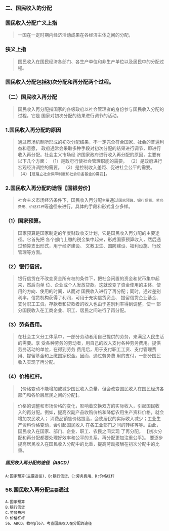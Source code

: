 ### 二、国民收入的分配
### 国民收入分配广义上指
>   一国在一定时期内经济活动成果在各经济主体之间的分配，
### 狭义上指
>   国民收入在国民经济各部门、各生产单位和非生产单位以及居民中的分配过程。

### 国民收入分配包括初次分配和再分配两个过程。
### （二）国民收入再分配
>   国民收入再分配指国家的各级政府以社会管理者的身份参与国民收入分配的过程，它是
    国家对初次分配的结果进行调节的活动。
### 1.国民收入再分配的原因
>   通过市场机制所形成的初次分配结果，不一定完全符合国家、社会的普遍利益和意愿，
    政府通常会采取多种手段对初次分配的结果进行调节，即进行收入再分配。社会主义市场经
    济国家政府进行收入再分配的原因，主要有以下几个方面：
    （1）是政府行使社会管理职能的需要。
    （2）是政府进行宏观经济调控的需要。
    （3）是控制收入差距、促进社会公平的需要。
    （4）【`是建立社会保障制度和社会后备基金的需要`】。

### 2.国民收入再分配的途径【国银劳价】
>   社会主义市场经济条件下，国民收入再分配`主要`通过`国家预算、银行信贷、劳务费用、价格杠杆`等途径来进行，具体的手段和形式复杂多样。

### （1）国家预算。
>   国家预算是国家制定的年度财政收支计划，它是国民收入再分配的主要途径。它首先把
    各个部门上缴的税金集中起来，形成国家预算收入，然后通过预算支出形式，用于经济建设、
    文教卫生、国防建设、福利设施、行政管理等方面。
    
### （2）银行信贷。
>   银行信贷在不改变资金所有权的条件下，把社会闲置的资金和货币集中起来，然后向单
    位、企业或个人发放贷款。这就改变了资金使用的主体、使用的方向、使用的时间，从而对
    国民收入进行了再分配；同时，通过差别利率，信贷机构获得了利润，可用于充实信贷资金、
    提留信贷企业基金、支付职工工资。存款者和贷款者的收入也由于差别利率得到调整，使一
    部分国民收入在工商企业、职工、居民之间进行了再分配。
    
### （3）劳务费用。
>   在社会主义分工体系中，一部分劳动者用自己提供的劳务，来满足人民生活的需要。享
    受各种劳务的劳动者，用自己的收入支付各种劳务费用。提供劳务活动的单位，在得到劳务
    费用后，用于支付职工工资、支付管理费用、提留基金和上缴国家税金。因而，通过劳务费
    用的支付，一部分国民收入实现了再分配。
    
### （4）价格杠杆。
>   【价格变动不能增加或减少国民收入总量，但会改变国民收入在国民经济各部门和各阶层居民之间的分配】。

>   价格的调整和市场价格的变化，影响着交换双方的实际收入，引起国民收
    入的再分配。例如，提高农副产品收购价格和降低农用生产资料价格，就会增加农民收入；
    消费品销售价格提高，会使居民的实际收入减少；工业生产资料价格变动，会引起国民收入
    在各工业部门之间的转移等等。由此，国民收入在国家、部门、企业、职工、农民之间实现
    了再分配。
    【初次分配和再分配都要处理好效率和公平的关系，再分配更加注重公平】。
    要逐步提高居民收入在国民收入分配中的比重，提高劳动报酬在初次分配中的比重。

##### 国民收入再分配的途径（ABCD）
    A:国家预算(主要途径)、B:银行信贷、C:劳务费用、D:价格杠杆


### 56.国民收入再分配`主要`通过
    A.国家预算
    B.银行信贷
    C.劳务费用
    D.价格杠杆
    56、ABCD。教材pl67。考查国民收入在分配的途径